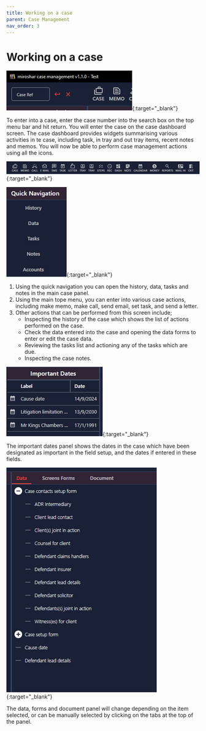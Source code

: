 ```yaml
---
title: Working on a case
parent: Case Management
nav_order: 3
---
```


# Working on a case

<!-- prettier-ignore -->
[![Case Ref Search](/assets/images/case-ref-search.png)](/assets/images/case-ref-search.png){:target="_blank"}

To enter into a case, enter the case number into the search box on the top menu bar and hit return.
You will enter the case on the case dashboard screen.
The case dashboard provides widgets summarising various activities in te case, including task, in tray and out tray items, recent notes and memos.
You will now be able to perform case management actions using all the icons.

<!-- prettier-ignore -->
[![Menu](/assets/images/menu.png)](/assets/images/menu.png){:target="_blank"}

<!-- prettier-ignore -->
[![Quick Navigation Menu](/assets/images/quick-navigation-menu.png)](/assets/images/quick-navigation-menu.png){:target="_blank"}

1. Using the quick navigation you can open the history, data, tasks and notes in the main case panel.
2. Using the main tope menu, you can enter into various case actions, including make memo, make call, send email, set task, and send a letter.
3. Other actions that can be performed from this screen include;
   - Inspecting the history of the case which shows the list of actions performed on the case.
   - Check the data entered into the case and opening the data forms to enter or edit the case data.
   - Reviewing the tasks list and actioning any of the tasks which are due.
   - Inspecting the case notes.

<!-- prettier-ignore -->
[![Important Dates](/assets/images/important-dates.png)](/assets/images/important-dates.png){:target="_blank"}

The important dates panel shows the dates in the case which have been designated as important in the field setup, and the dates if entered in these fields.

<!-- prettier-ignore -->
[![Data Forms Document](/assets/images/data-forms-document.png)](/assets/images/important-dates.png){:target="_blank"}

The data, forms and document panel will change depending on the item selected, or can be manually selected by clicking on the tabs at the top of the panel.
